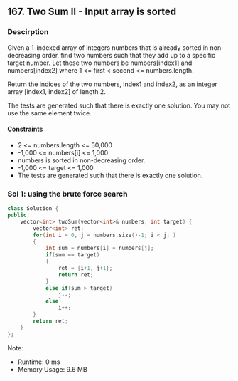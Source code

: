 ## 167. Two Sum II - Input array is sorted

### Descirption
Given a 1-indexed array of integers numbers that is already sorted in non-decreasing order, find two numbers such that they add up to a specific target number. Let these two numbers be numbers[index1] and numbers[index2] where 1 <= first < second <= numbers.length.

Return the indices of the two numbers, index1 and index2, as an integer array [index1, index2] of length 2.

The tests are generated such that there is exactly one solution. You may not use the same element twice.

#### Constraints
- 2 <= numbers.length <= 30,000
- -1,000 <= numbers[i] <= 1,000
- numbers is sorted in non-decreasing order.
- -1,000 <= target <= 1,000
- The tests are generated such that there is exactly one solution.

### Sol 1: using the brute force search

```C++
class Solution {
public:
    vector<int> twoSum(vector<int>& numbers, int target) {
        vector<int> ret;
        for(int i = 0, j = numbers.size()-1; i < j; )
        {
            int sum = numbers[i] + numbers[j];
            if(sum == target)
            {
                ret = {i+1, j+1};
                return ret;
            }
            else if(sum > target)
                j--;
            else 
                i++;
        }
        return ret;
    }
};
```
Note:
- Runtime: 0 ms
- Memory Usage: 9.6 MB
